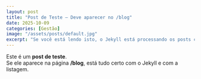 ```yaml
---
layout: post
title: "Post de Teste — Deve aparecer no /blog"
date: 2025-10-09
categories: [Gestão]
image: "/assets/posts/default.jpg"
excerpt: "Se você está lendo isto, o Jekyll está processando os posts corretamente."
---
```


Este é um **post de teste**.  
Se ele aparece na página **/blog**, está tudo certo com o Jekyll e com a listagem.
